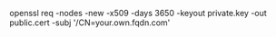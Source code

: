 openssl req -nodes -new -x509 -days 3650 -keyout private.key -out public.cert -subj '/CN=your.own.fqdn.com'
